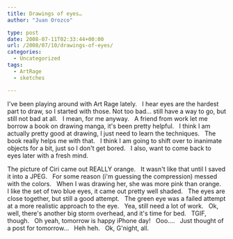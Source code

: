 ```yaml
---
title: Drawings of eyes…
author: "Juan Orozco" 

type: post
date: 2008-07-11T02:33:44+00:00
url: /2008/07/10/drawings-of-eyes/
categories:
  - Uncategorized
tags:
  - ArtRage
  - sketches

---
```

I've been playing around with Art Rage lately.   I hear eyes are the hardest part to draw, so I started with those. Not too bad... still have a way to go, but still not bad at all.   I mean, for me anyway.   A friend from work let me borrow a book on drawing manga, it's been pretty helpful.   I think I am actually pretty good at drawing, I just need to learn the techniques.   The book really helps me with that.   I think I am going to shift over to inanimate objects for a bit, just so I don't get bored.   I also, want to come back to eyes later with a fresh mind.

The picture of Ciri came out REALLY orange.   It wasn't like that until I saved it into a JPEG.   For some reason (i'm guessing the compression) messed with the colors.   When I was drawing her, she was more pink than orange.   I like the set of two blue eyes, it came out pretty well shaded.   The eyes are close together, but still a good attempt.   The green eye was a failed attempt at a more realistic approach to the eye.   Yea, still need a lot of work.   Ok, well, there's another big storm overhead, and it's time for bed.   TGIF, though.   Oh yeah, tomorrow is happy iPhone day!   Ooo....   Just thought of a post for tomorrow...   Heh heh.   Ok, G'night, all.